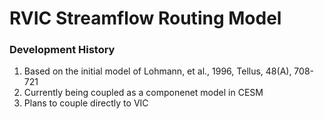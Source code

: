 # RVIC Streamflow Routing Model

### Development History
1.  Based on the initial model of Lohmann, et al., 1996, Tellus, 48(A), 708-721
2.  Currently being coupled as a componenet model in CESM 
3.  Plans to couple directly to VIC

